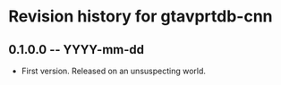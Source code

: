 # Revision history for gtavprtdb-cnn

## 0.1.0.0  -- YYYY-mm-dd

* First version. Released on an unsuspecting world.
